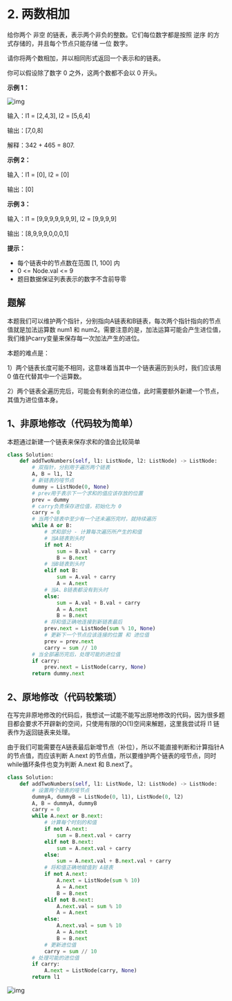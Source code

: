# 2. 两数相加

给你两个 非空 的链表，表示两个非负的整数。它们每位数字都是按照 逆序 的方式存储的，并且每个节点只能存储 一位 数字。

请你将两个数相加，并以相同形式返回一个表示和的链表。

你可以假设除了数字 0 之外，这两个数都不会以 0 开头。

 

**示例 1：**

![img](https://assets.leetcode-cn.com/aliyun-lc-upload/uploads/2021/01/02/addtwonumber1.jpg)

输入：l1 = [2,4,3], l2 = [5,6,4]

输出：[7,0,8]

解释：342 + 465 = 807.

**示例 2：**

输入：l1 = [0], l2 = [0]

输出：[0]

**示例 3：**

输入：l1 = [9,9,9,9,9,9,9], l2 = [9,9,9,9]

输出：[8,9,9,9,0,0,0,1]

**提示：**

- 每个链表中的节点数在范围 [1, 100] 内
- 0 <= Node.val <= 9
- 题目数据保证列表表示的数字不含前导零

## 题解

本题我们可以维护两个指针，分别指向A链表和B链表，每次两个指针指向的节点值就是加法运算数 num1 和 num2。需要注意的是，加法运算可能会产生进位值，我们维护carry变量来保存每一次加法产生的进位。

本题的难点是：

1）两个链表长度可能不相同，这意味着当其中一个链表遍历到头时，我们应该用 0 值在代替其中一个运算数。

2）两个链表全遍历完后，可能会有剩余的进位值，此时需要额外新建一个节点，其值为进位值本身。

## 1、非原地修改（代码较为简单）

本题通过新建一个链表来保存求和的值会比较简单

```python
class Solution:
    def addTwoNumbers(self, l1: ListNode, l2: ListNode) -> ListNode:
        # 双指针，分别用于遍历两个链表
        A, B = l1, l2
        # 新链表的哑节点
        dummy = ListNode(0, None)
        # prev用于表示下一个求和的值应该存放的位置
        prev = dummy
        # carry负责保存进位值，初始化为 0 
        carry = 0
        # 当两个链表中至少有一个还未遍历完时，就持续遍历
        while A or B:
            # 求和部分 - 计算每次遍历所产生的和值
            # 当A链表到头时
            if not A:
                sum = B.val + carry
                B = B.next
            # 当B链表到头时
            elif not B:
                sum = A.val + carry
                A = A.next
            # 当A、B链表都没有到头时
            else:
                sum = A.val + B.val + carry
                A = A.next
                B = B.next
            # 将和值正确地连接到新链表最后
            prev.next = ListNode(sum % 10, None)
            # 更新下一个节点应该连接的位置 和 进位值
            prev = prev.next
            carry = sum // 10
        # 当全部遍历完后，处理可能的进位值
        if carry:
            prev.next = ListNode(carry, None)
        return dummy.next
```



## 2、原地修改（代码较繁琐）

在写完非原地修改的代码后，我想试一试能不能写出原地修改的代码，因为很多题目都会要求不开辟新的空间，只使用有限的O(1)空间来解题，这里我尝试将 l1 链表作为返回链表来处理。

由于我们可能需要在A链表最后新增节点（补位），所以不能直接判断和计算指针A的节点值，而应该判断 A.next 的节点值，所以要维护两个链表的哑节点，同时while循环条件也变为判断 A.next 和 B.next了。

```python
class Solution:
    def addTwoNumbers(self, l1: ListNode, l2: ListNode) -> ListNode:
        # 设置两个链表的哑节点
        dummyA, dummyB = ListNode(0, l1), ListNode(0, l2)
        A, B = dummyA, dummyB
        carry = 0
        while A.next or B.next:
            # 计算每个时刻的和值
            if not A.next:
                sum = B.next.val + carry
            elif not B.next:
                sum = A.next.val + carry
            else:
                sum = A.next.val + B.next.val + carry
			# 将和值正确地赋值到 A链表
            if not A.next:
                A.next = ListNode(sum % 10)
                A = A.next
                B = B.next
            elif not B.next:
                A.next.val = sum % 10
                A = A.next
            else:
                A.next.val = sum % 10
                A = A.next
                B = B.next
            # 更新进位值
            carry = sum // 10
        # 处理可能的进位值
        if carry:
            A.next = ListNode(carry, None)
        return l1
```

![img](http://a1.qpic.cn/psc?/V512TBad4bullY3gMXFZ1Dt1de1dRK6b/ruAMsa53pVQWN7FLK88i5r9PBHM.6IMwjwEGSnC.zO2oiskB1p8MWRvpaAoSYZ79hvtsmguNiXe*xtj.4t*gwfXTzt1sxeRMHyM.yWRSQk4!/c&ek=1&kp=1&pt=0&bo=DQJ6AAAAAAABF0U!&tl=3&vuin=1104199665&tm=1620986400&sce=60-2-2&rf=0-0)

